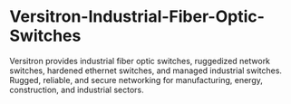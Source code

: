 # Versitron-Industrial-Fiber-Optic-Switches
Versitron provides industrial fiber optic switches, ruggedized network switches, hardened ethernet switches, and managed industrial switches. Rugged, reliable, and secure networking for manufacturing, energy, construction, and industrial sectors. 

